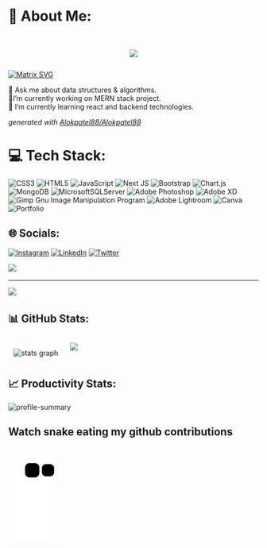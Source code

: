 # 💫 About Me:
<h1 align="center"> 
    <img src="https://readme-typing-svg.herokuapp.com?size=35&duration=5500&color=ffffff&vCenter=true&center=true&width=460&lines=Hi👋,+I'm+Alok;Software+Engineer;Frontend+Devloper">
</h1>

[![Matrix SVG](https://raw.githubusercontent.com/rodrigograca31/rodrigograca31/master/matrix.svg)](https://www.youtube.com/watch?v=SDkAGkd4NLc) 



💬 Ask me about data structures & algorithms.<br> 🔭I’m currently working on MERN stack project.<br>🌱 I’m currently learning react and backend technologies.

_generated with [Alokpatel88/Alokpatel88](https://github.com/Alokpatel88/Alokpatel88)_

# 💻 Tech Stack:
![CSS3](https://img.shields.io/badge/css3-%231572B6.svg?style=flat&logo=css3&logoColor=white) ![HTML5](https://img.shields.io/badge/html5-%23E34F26.svg?style=flat&logo=html5&logoColor=white) ![JavaScript](https://img.shields.io/badge/javascript-%23323330.svg?style=flat&logo=javascript&logoColor=%23F7DF1E) ![Next JS](https://img.shields.io/badge/Next-black?style=flat&logo=next.js&logoColor=white) ![Bootstrap](https://img.shields.io/badge/bootstrap-%23563D7C.svg?style=flat&logo=bootstrap&logoColor=white) ![Chart.js](https://img.shields.io/badge/chart.js-F5788D.svg?style=flat&logo=chart.js&logoColor=white)![MongoDB](https://img.shields.io/badge/MongoDB-%234ea94b.svg?style=flat&logo=mongodb&logoColor=white) ![MicrosoftSQLServer](https://img.shields.io/badge/Microsoft%20SQL%20Sever-CC2927?style=flat&logo=microsoft%20sql%20server&logoColor=white) ![Adobe Photoshop](https://img.shields.io/badge/adobephotoshop-%2331A8FF.svg?style=flat&logo=adobephotoshop&logoColor=white)  ![Adobe XD](https://img.shields.io/badge/Adobe%20XD-470137?style=flat&logo=Adobe%20XD&logoColor=#FF61F6) ![Gimp Gnu Image Manipulation Program](https://img.shields.io/badge/Gimp-657D8B?style=flat&logo=gimp&logoColor=FFFFFF) ![Adobe Lightroom](https://img.shields.io/badge/Adobe%20Lightroom-31A8FF.svg?style=flat&logo=Adobe%20Lightroom&logoColor=white) ![Canva](https://img.shields.io/badge/Canva-%2300C4CC.svg?style=flat&logo=Canva&logoColor=white)![Portfolio](https://img.shields.io/badge/Portfolio-%23000000.svg?style=flat&logo=firefox&logoColor=#FF7139)



## 🌐 Socials:
 [![Instagram](https://img.shields.io/badge/Instagram-%23E4405F.svg?logo=Instagram&logoColor=white)](https://instagram.com/alokpatel88) [![LinkedIn](https://img.shields.io/badge/LinkedIn-%230077B5.svg?logo=linkedin&logoColor=white)](https://linkedin.com/in/alok-patel-794547220/) [![Twitter](https://img.shields.io/badge/Twitter-%231DA1F2.svg?logo=Twitter&logoColor=white)](https://twitter.com/alokpatel88) 
 <div align="left">
    <img style=" width: 375px;" src="https://leetcard.jacoblin.cool/alokpatel88?theme=light&font=Noto%20Sans%20Math" />
</div>



---
[![](https://visitcount.itsvg.in/api?id=mdazlaanzubair&icon=3&color=5)](https://visitcount.itsvg.in)

## 📊 GitHub Stats:
<div align="left" >
  <img style ="width:376px;margin:10px" src="https://github-readme-stats.vercel.app/api?hide_title=false&hide_rank=false&show_icons=true&include_all_commits=true&count_private=true&disable_animations=false&theme=light&locale=en&hide_border=true&username=Alokpatel88" alt="stats graph"/>
  <img style ="width:400px; margin:10px" src = "https://github-readme-streak-stats.herokuapp.com/?user=Alokpatel88&theme=light&hide_border=true&margin-10"/>
</div>

## 📈 Productivity Stats:

<div align="left" >
 <img style="width:795px" src="https://github-profile-summary-cards.vercel.app/api/cards/profile-details?username=Alokpatel88&theme=github"  display=block width=100% height=auto  alt="profile-summary" >
<div>


## Watch snake eating my github contributions 

 
![snake gif](https://github.com/MeghnaS21/MeghnaS21/blob/output/github-contribution-grid-snake.svg)


 
  
